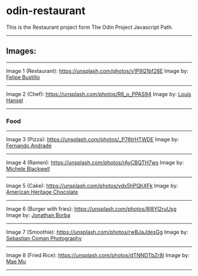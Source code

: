 # odin-restaurant
This is the Restaurant project form The Odin Project Javascript Path.

---

## Images:
---
Image 1 (Restaurant): https://unsplash.com/photos/y1P8Q1bf28E
Image by: [Felipe Bustillo](https://unsplash.com/@pipe_fx)

---

Image 2 (Chef): https://unsplash.com/photos/R6_o_PPAS94
Image by: [Louis Hansel](https://unsplash.com/@louishansel)

---

### Food

---

Image 3 (Pizza): https://unsplash.com/photos/_P76trHTWDE
Image by: [Fernando Andrade](https://unsplash.com/@thisisnando)

---

Image 4 (Ramen): https://unsplash.com/photos/rAyCBQTH7ws
Image by: [Michele Blackwell](https://unsplash.com/@mab_studio)

---

Image 5 (Cake): https://unsplash.com/photos/vdx5hPQhXFk
Image by: [American Heritage Chocolate](https://unsplash.com/@americanheritagechocolate)

---

Image 6 (Burger with fries): https://unsplash.com/photos/8l8Yl2ruUsg
Image by: [Jonathan Borba](https://unsplash.com/@jonathanborba)

---

Image 7 (Smoothie): https://unsplash.com/photos/rwBJaJdesGg
Image by: [Sebastian Coman Photography](https://unsplash.com/@sebastiancoman)

---

Image 8 (Fried Rice): https://unsplash.com/photos/dTNNDTbZr8I
Image by: [Mae Mu](https://unsplash.com/@picoftasty)

---